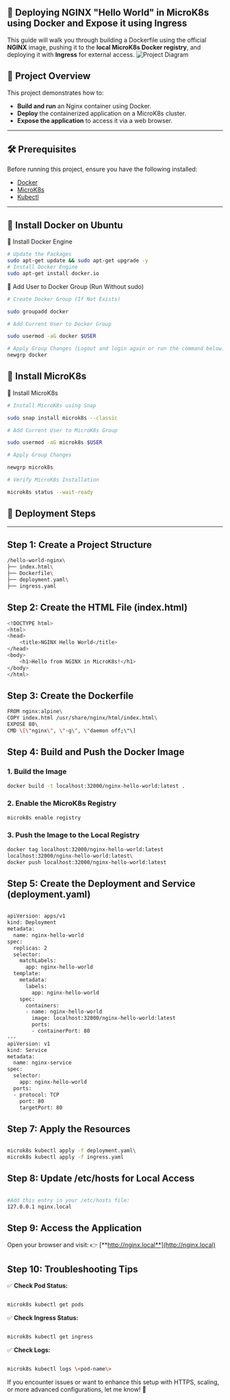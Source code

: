 ## 🚀 **Deploying NGINX "Hello World" in MicroK8s using Docker and Expose it using  Ingress**

This guide will walk you through building a Dockerfile using the
official **NGINX** image, pushing it to the **local MicroK8s Docker
registry**, and deploying it with **Ingress** for external access.
![Project Diagram](https://github.com/tssundarraj/hello-nginx/blob/main/Images/docker-inginx_image.png)

## 📖 Project Overview
This project demonstrates how to:
- **Build and run** an Nginx container using Docker.
- **Deploy** the containerized application on a MicroK8s cluster.
- **Expose the application** to access it via a web browser.

---

## 🛠️ Prerequisites
Before running this project, ensure you have the following installed:
- [Docker](https://docs.docker.com/get-docker/)
- [MicroK8s](https://microk8s.io/docs)
- [Kubectl](https://kubernetes.io/docs/tasks/tools/install-kubectl/)

---
## 🐳 Install Docker on Ubuntu
🐳 Install Docker Engine
``` sh
# Update the Packages
sudo apt-get update && sudo apt-get upgrade -y
# Install Docker Engine
sudo apt-get install docker.io

```
🔧 Add User to Docker Group (Run Without sudo)

``` sh
# Create Docker Group (If Not Exists)

sudo groupadd docker

# Add Current User to Docker Group

sudo usermod -aG docker $USER

# Apply Group Changes (Logout and login again or run the command below)
newgrp docker

```
## 🚢 Install MicroK8s

🚢 Install MicroK8s
``` sh
# Install MicroK8s using Snap

sudo snap install microk8s --classic

# Add Current User to MicroK8s Group

sudo usermod -aG microk8s $USER

# Apply Group Changes

newgrp microk8s

# Verify MicroK8s Installation

microk8s status --wait-ready
```


## 🚀 Deployment Steps

---

## **Step 1: Create a Project Structure**

```bash
/hello-world-nginx\
├── index.html\
├── Dockerfile\
├── deployment.yaml\
├── ingress.yaml
```
## **Step 2: Create the HTML File (index.html)**

```bash
<!DOCTYPE html> 
<html> 
<head> 
    <title>NGINX Hello World</title> 
</head> 
<body> 
    <h1>Hello from NGINX in MicroK8s!</h1> 
</body> 
</html>
```

## **Step 3: Create the Dockerfile**

``` sh
FROM nginx:alpine\
COPY index.html /usr/share/nginx/html/index.html\
EXPOSE 80\
CMD \[\"nginx\", \"-g\", \"daemon off;\"\]
```

## **Step 4: Build and Push the Docker Image**

### **1. Build the Image**

``` sh
docker build -t localhost:32000/nginx-hello-world:latest .
```

### **2. Enable the MicroK8s Registry**
 
``` sh
microk8s enable registry
```

### **3. Push the Image to the Local Registry**

``` sh
docker tag localhost:32000/nginx-hello-world:latest
localhost:32000/nginx-hello-world:latest\
docker push localhost:32000/nginx-hello-world:latest

```

## **Step 5: Create the Deployment and Service (deployment.yaml)**

``` sh

apiVersion: apps/v1 
kind: Deployment 
metadata: 
  name: nginx-hello-world 
spec: 
  replicas: 2 
  selector: 
    matchLabels: 
      app: nginx-hello-world 
  template: 
    metadata: 
      labels: 
        app: nginx-hello-world 
    spec: 
      containers: 
      - name: nginx-hello-world 
        image: localhost:32000/nginx-hello-world:latest 
        ports: 
        - containerPort: 80 
--- 
apiVersion: v1 
kind: Service 
metadata: 
  name: nginx-service 
spec: 
  selector: 
    app: nginx-hello-world 
  ports: 
  - protocol: TCP 
    port: 80 
    targetPort: 80 
  ```

## **Step 7: Apply the Resources**

``` sh

microk8s kubectl apply -f deployment.yaml\
microk8s kubectl apply -f ingress.yaml
```

## **Step 8: Update /etc/hosts for Local Access**

``` sh

#Add this entry in your /etc/hosts file:
127.0.0.1 nginx.local
```

## **Step 9: Access the Application**

Open your browser and visit: 👉
[**http://nginx.local**](http://nginx.local)

## **Step 10: Troubleshooting Tips**

✅ **Check Pod Status:**
 ``` sh

microk8s kubectl get pods
```

✅ **Check Ingress Status:**
``` sh

microk8s kubectl get ingress
```

✅ **Check Logs:**
``` sh

microk8s kubectl logs \<pod-name\>
```

If you encounter issues or want to enhance this setup with HTTPS,
scaling, or more advanced configurations, let me know! 🚀
